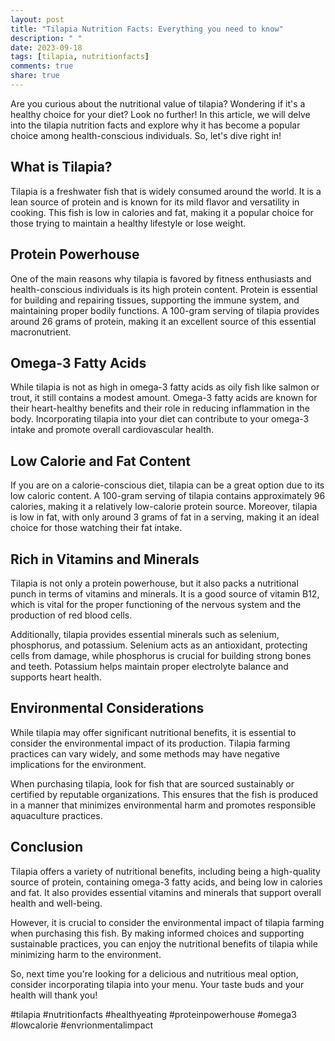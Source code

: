 ```yaml
---
layout: post
title: "Tilapia Nutrition Facts: Everything you need to know"
description: " "
date: 2023-09-18
tags: [tilapia, nutritionfacts]
comments: true
share: true
---
```


Are you curious about the nutritional value of tilapia? Wondering if it's a healthy choice for your diet? Look no further! In this article, we will delve into the tilapia nutrition facts and explore why it has become a popular choice among health-conscious individuals. So, let's dive right in!

## What is Tilapia?

Tilapia is a freshwater fish that is widely consumed around the world. It is a lean source of protein and is known for its mild flavor and versatility in cooking. This fish is low in calories and fat, making it a popular choice for those trying to maintain a healthy lifestyle or lose weight.

## Protein Powerhouse

One of the main reasons why tilapia is favored by fitness enthusiasts and health-conscious individuals is its high protein content. Protein is essential for building and repairing tissues, supporting the immune system, and maintaining proper bodily functions. A 100-gram serving of tilapia provides around 26 grams of protein, making it an excellent source of this essential macronutrient.

## Omega-3 Fatty Acids

While tilapia is not as high in omega-3 fatty acids as oily fish like salmon or trout, it still contains a modest amount. Omega-3 fatty acids are known for their heart-healthy benefits and their role in reducing inflammation in the body. Incorporating tilapia into your diet can contribute to your omega-3 intake and promote overall cardiovascular health.

## Low Calorie and Fat Content

If you are on a calorie-conscious diet, tilapia can be a great option due to its low caloric content. A 100-gram serving of tilapia contains approximately 96 calories, making it a relatively low-calorie protein source. Moreover, tilapia is low in fat, with only around 3 grams of fat in a serving, making it an ideal choice for those watching their fat intake.

## Rich in Vitamins and Minerals

Tilapia is not only a protein powerhouse, but it also packs a nutritional punch in terms of vitamins and minerals. It is a good source of vitamin B12, which is vital for the proper functioning of the nervous system and the production of red blood cells.

Additionally, tilapia provides essential minerals such as selenium, phosphorus, and potassium. Selenium acts as an antioxidant, protecting cells from damage, while phosphorus is crucial for building strong bones and teeth. Potassium helps maintain proper electrolyte balance and supports heart health.

## Environmental Considerations

While tilapia may offer significant nutritional benefits, it is essential to consider the environmental impact of its production. Tilapia farming practices can vary widely, and some methods may have negative implications for the environment.

When purchasing tilapia, look for fish that are sourced sustainably or certified by reputable organizations. This ensures that the fish is produced in a manner that minimizes environmental harm and promotes responsible aquaculture practices.

## Conclusion

Tilapia offers a variety of nutritional benefits, including being a high-quality source of protein, containing omega-3 fatty acids, and being low in calories and fat. It also provides essential vitamins and minerals that support overall health and well-being.

However, it is crucial to consider the environmental impact of tilapia farming when purchasing this fish. By making informed choices and supporting sustainable practices, you can enjoy the nutritional benefits of tilapia while minimizing harm to the environment.

So, next time you're looking for a delicious and nutritious meal option, consider incorporating tilapia into your menu. Your taste buds and your health will thank you!

#tilapia #nutritionfacts #healthyeating #proteinpowerhouse #omega3 #lowcalorie #envrionmentalimpact